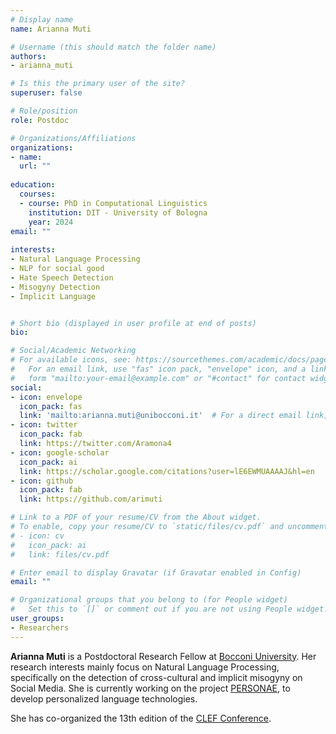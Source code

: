 ```yaml
---
# Display name
name: Arianna Muti 

# Username (this should match the folder name)
authors:
- arianna_muti

# Is this the primary user of the site?
superuser: false

# Role/position
role: Postdoc

# Organizations/Affiliations
organizations:
- name:
  url: ""
  
education:
  courses:
  - course: PhD in Computational Linguistics
    institution: DIT - University of Bologna 
    year: 2024
email: ""
    
interests:
- Natural Language Processing
- NLP for social good
- Hate Speech Detection
- Misogyny Detection
- Implicit Language


# Short bio (displayed in user profile at end of posts)
bio:

# Social/Academic Networking
# For available icons, see: https://sourcethemes.com/academic/docs/page-builder/#icons
#   For an email link, use "fas" icon pack, "envelope" icon, and a link in the
#   form "mailto:your-email@example.com" or "#contact" for contact widget.
social:
- icon: envelope
  icon_pack: fas
  link: 'mailto:arianna.muti@unibocconi.it'  # For a direct email link, use "mailto:debora.nozza@unibocconi.it".
- icon: twitter
  icon_pack: fab
  link: https://twitter.com/Aramona4
- icon: google-scholar
  icon_pack: ai
  link: https://scholar.google.com/citations?user=lE6EWMUAAAAJ&hl=en
- icon: github
  icon_pack: fab
  link: https://github.com/arimuti

# Link to a PDF of your resume/CV from the About widget.
# To enable, copy your resume/CV to `static/files/cv.pdf` and uncomment the lines below.
# - icon: cv
#   icon_pack: ai
#   link: files/cv.pdf

# Enter email to display Gravatar (if Gravatar enabled in Config)
email: ""

# Organizational groups that you belong to (for People widget)
#   Set this to `[]` or comment out if you are not using People widget.
user_groups:
- Researchers
---
```


**Arianna Muti** is a Postdoctoral Research Fellow at [Bocconi University](https:\\www.bocconi.it/). Her research interests mainly focus on Natural Language Processing, specifically on the detection of cross-cultural and implicit misogyny on Social Media. She is currently working on the project [PERSONAE](https://milanlproc.github.io/project/personae/), to develop personalized language technologies.  

She has co-organized the 13th edition of the [CLEF Conference](https://clef2022.clef-initiative.eu).
